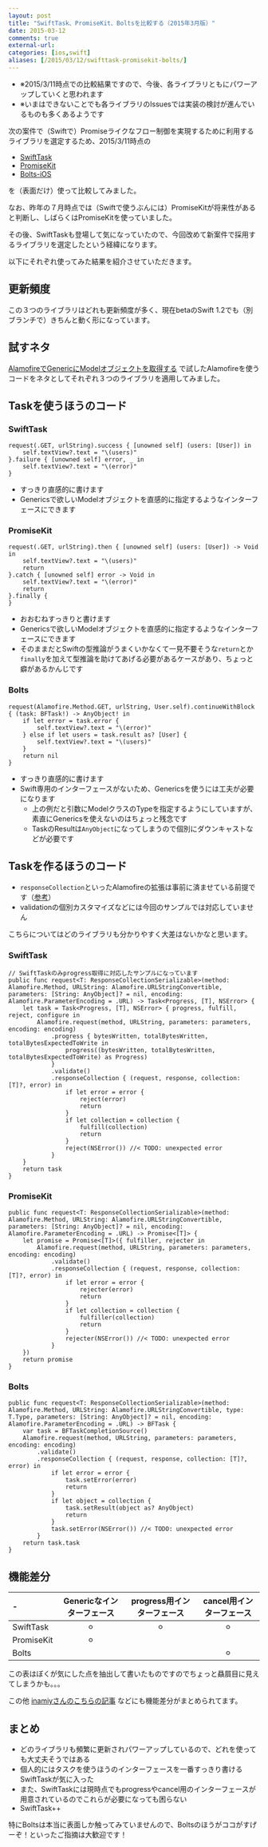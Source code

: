 ```yaml
---
layout: post
title: "SwiftTask、PromiseKit、Boltsを比較する（2015年3月版）"
date: 2015-03-12
comments: true
external-url: 
categories: [ios,swift]
aliases: [/2015/03/12/swifttask-promisekit-bolts/]
---
```


- ※2015/3/11時点での比較結果ですので、今後、各ライブラリともにパワーアップしていくと思われます
- ※いまはできないことでも各ライブラリのIssuesでは実装の検討が進んでいるものも多くあるようです

次の案件で（Swiftで）Promiseライクなフロー制御を実現するために利用するライブラリを選定するため、2015/3/11時点の

- [SwiftTask](https://github.com/ReactKit/SwiftTask)
- [PromiseKit](https://github.com/mxcl/PromiseKit)
- [Bolts-iOS](https://github.com/BoltsFramework/Bolts-iOS)

を（表面だけ）使って比較してみました。

なお、昨年の７月時点では（Swiftで使うぶんには）PromiseKitが将来性があると判断し、しばらくはPromiseKitを使っていました。

その後、SwiftTaskも登場して気になっていたので、今回改めて新案件で採用するライブラリを選定したという経緯になります。

以下にそれぞれ使ってみた結果を紹介させていただきます。

<!-- more -->

## 更新頻度

この３つのライブラリはどれも更新頻度が多く、現在betaのSwift 1.2でも（別ブランチで）きちんと動く形になっています。

## 試すネタ

[AlamofireでGenericにModelオブジェクトを取得する](http://www.tokoro.me/2015/03/11/almofire/) で試したAlamofireを使うコードをネタとしてそれぞれ３つのライブラリを適用してみました。

## Taskを使うほうのコード

### SwiftTask

```
request(.GET, urlString).success { [unowned self] (users: [User]) in
    self.textView?.text = "\(users)"
}.failure { [unowned self] error, _ in
    self.textView?.text = "\(error)"
}
```

- すっきり直感的に書けます
- Genericsで欲しいModelオブジェクトを直感的に指定するようなインターフェースにできます

### PromiseKit

```
request(.GET, urlString).then { [unowned self] (users: [User]) -> Void in
    self.textView?.text = "\(users)"
    return
}.catch { [unowned self] error -> Void in
    self.textView?.text = "\(error)"
    return
}.finally {
}
```

- おおむねすっきりと書けます
- Genericsで欲しいModelオブジェクトを直感的に指定するようなインターフェースにできます
- そのままだとSwiftの型推論がうまくいかなくて一見不要そうな`return`とか`finally`を加えて型推論を助けてあげる必要があるケースがあり、ちょっと癖があるかんじです

### Bolts

```
request(Alamofire.Method.GET, urlString, User.self).continueWithBlock { (task: BFTask!) -> AnyObject! in
    if let error = task.error {
        self.textView?.text = "\(error)"
    } else if let users = task.result as? [User] {
        self.textView?.text = "\(users)"
    }
    return nil
}
```

- すっきり直感的に書けます
- Swift専用のインターフェースがないため、Genericsを使うには工夫が必要になります
    - 上の例だと引数にModelクラスのTypeを指定するようにしていますが、素直にGenericsを使えないのはちょっと残念です
    - TaskのResultは`AnyObject`になってしまうので個別にダウンキャストなどが必要です

## Taskを作るほうのコード

- `responseCollection`といったAlamofireの拡張は事前に済ませている前提です（[参考](http://www.tokoro.me/2015/03/11/almofire/)）
- validationの個別カスタマイズなどには今回のサンプルでは対応していません

こちらについてはどのライブラリも分かりやすく大差はないかなと思います。

### SwiftTask

```
// SwiftTaskのみprogress取得に対応したサンプルになっています
public func request<T: ResponseCollectionSerializable>(method: Alamofire.Method, URLString: Alamofire.URLStringConvertible, parameters: [String: AnyObject]? = nil, encoding: Alamofire.ParameterEncoding = .URL) -> Task<Progress, [T], NSError> {
    let task = Task<Progress, [T], NSError> { progress, fulfill, reject, configure in
        Alamofire.request(method, URLString, parameters: parameters, encoding: encoding)
            .progress { bytesWritten, totalBytesWritten, totalBytesExpectedToWrite in
                progress((bytesWritten, totalBytesWritten, totalBytesExpectedToWrite) as Progress)
            }
            .validate()
            .responseCollection { (request, response, collection: [T]?, error) in
                if let error = error {
                    reject(error)
                    return
                }
                if let collection = collection {
                    fulfill(collection)
                    return
                }
                reject(NSError()) //< TODO: unexpected error
            }
    }
    return task
}
```

### PromiseKit

```
public func request<T: ResponseCollectionSerializable>(method: Alamofire.Method, URLString: Alamofire.URLStringConvertible, parameters: [String: AnyObject]? = nil, encoding: Alamofire.ParameterEncoding = .URL) -> Promise<[T]> {
    let promise = Promise<[T]>({ fulfiller, rejecter in
        Alamofire.request(method, URLString, parameters: parameters, encoding: encoding)
            .validate()
            .responseCollection { (request, response, collection: [T]?, error) in
                if let error = error {
                    rejecter(error)
                    return
                }
                if let collection = collection {
                    fulfiller(collection)
                    return
                }
                rejecter(NSError()) //< TODO: unexpected error
            }
    })
    return promise
}
```

### Bolts

```
public func request<T: ResponseCollectionSerializable>(method: Alamofire.Method, URLString: Alamofire.URLStringConvertible, type: T.Type, parameters: [String: AnyObject]? = nil, encoding: Alamofire.ParameterEncoding = .URL) -> BFTask {
    var task = BFTaskCompletionSource()
    Alamofire.request(method, URLString, parameters: parameters, encoding: encoding)
        .validate()
        .responseCollection { (request, response, collection: [T]?, error) in
            if let error = error {
                task.setError(error)
                return
            }
            if let object = collection {
                task.setResult(object as? AnyObject)
                return
            }
            task.setError(NSError()) //< TODO: unexpected error
        }
    return task.task
}
```

## 機能差分

| - | Genericなインターフェース | progress用インターフェース | cancel用インターフェース |
|:-----------|:-----------:|:------------:|:------------:|
| SwiftTask  | ⚪︎ | ⚪︎ | ⚪︎
| PromiseKit | ⚪︎ |   | 
| Bolts      |   |   | ⚪︎

この表はぼくが気にした点を抽出して書いたものですのでちょっと贔屓目に見えてしまうかも。。。

この他 [inamiyさんのこちらの記事](http://qiita.com/inamiy/items/0756339aee35849384c3) などにも機能差分がまとめられてます。

## まとめ

- どのライブラリも頻繁に更新されパワーアップしているので、どれを使っても大丈夫そうではある
- 個人的にはタスクを使うほうのインターフェースを一番すっきり書けるSwiftTaskが気に入った
- また、SwiftTaskには現時点でもprogressやcancel用のインターフェースが用意されているのでこれらが必要になっても困らない
- SwiftTask++

特にBoltsは本当に表面しか触ってみていませんので、Boltsのほうがココがすげーぞ！といったご指摘は大歓迎です！
